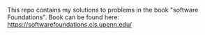 This repo contains my solutions to problems in the book "software Foundations".
Book can be found here: https://softwarefoundations.cis.upenn.edu/
